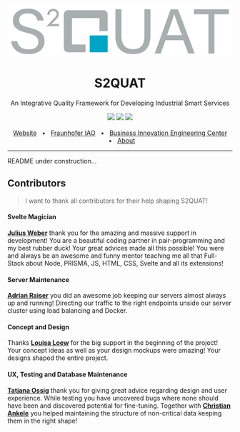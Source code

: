 <div align="center">
    <a href="https://s2quat.raiser.dev"><img src="https://github.com/GeneralMine/S2QUAT/blob/master/static/logo-width.png")
" /></a>
    <h1>S2QUAT</h1>
    <p>An Integrative Quality Framework for Developing Industrial Smart Services</p>
    <a href="https://github.com/GeneralMine/S2QUAT/actions"><img src="https://github.com/GeneralMine/S2QUAT/workflows/Test/badge.svg" /></a>
    <a href="https://github.com/GeneralMine/S2QUAT/releases"><img src="https://img.shields.io/github/package-json/v/generalmine/s2quat" /></a>
    <a href="https://github.com/GeneralMine/S2QUAT/commits/master"><img src="https://img.shields.io/github/last-commit/generalmine/s2quat" /></a>
    <br />
    <br />
    <a href="https://s2quat.raiser.dev/">Website</a>
    <span>&nbsp;&nbsp;•&nbsp;&nbsp;</span>
    <a href="https://www.iao.fraunhofer.de/">Fraunhofer IAO</a>
    <span>&nbsp;&nbsp;•&nbsp;&nbsp;</span>
    <a href="https://biec.iao.fraunhofer.de/">Business Innovation Engineering Center</a>
    <span>&nbsp;&nbsp;•&nbsp;&nbsp;</span>
    <a href="https://s2quat.raiser.dev/about">About</a>
    <br />
    <hr />
</div>

README under construction...

## Contributors
> I want to thank all contributors for their help shaping S2QUAT!

#### Svelte Magician
[**Julius Weber**](https://github.com/ciearius) thank you for the amazing and massive support in development! You are a beautiful coding partner in pair-programming and my best rubber duck! Your great advices made all this possible! You were and always be an awesome and funny mentor teaching me all that Full-Stack about Node, PRISMA, JS, HTML, CSS, Svelte and all its extensions!

#### Server Maintenance
[**Adrian Raiser**](https://github.com/raisierer) you did an awesome job keeping our servers almost always up and running! Directing our traffic to the right endpoints unside our server cluster using load balancing and Docker.

#### Concept and Design
Thanks [**Louisa Loew**](https://de.linkedin.com/in/louisa-loew-73a55a176) for the big support in the beginning of the project! Your concept ideas as well as your design mockups were amazing! Your designs shaped the entire project.

#### UX, Testing and Database Maintenance
[**Tatjana Ossig**](https://github.com/TADDII) thank you for giving great advice regarding design and user experience. While testing you have uncovered bugs where none should have been and discovered potential for fine-tuning. Together with [**Christian Ankele**](https://www.instagram.com/chrisnkle/) you helped maintaining the structure of non-critical data keeping them in the right shape!
